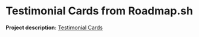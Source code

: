 # Testimonial Cards from Roadmap.sh

<p><b>Project description:</b> <a href="https://roadmap.sh/projects/testimonial-cards">Testimonial Cards</a></p>

<section>
    <!--<h2>Result</h2>
    <img src="./images/screenshot-result.png">-->
</section>
